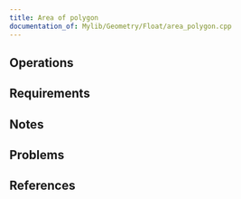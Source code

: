 ```yaml
---
title: Area of polygon
documentation_of: Mylib/Geometry/Float/area_polygon.cpp
---
```


## Operations

## Requirements

## Notes

## Problems

## References
